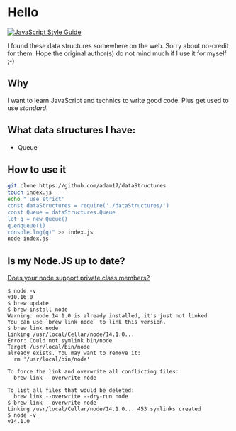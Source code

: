# Hello

[![JavaScript Style Guide](https://img.shields.io/badge/code_style-standard-brightgreen.svg)](https://standardjs.com)

I found these data structures somewhere on the web. Sorry about no-credit for them.
Hope the original author(s) do not mind much if I use it for myself ;-)

## Why

I want to learn JavaScript and technics to write good code. Plus get used to use *standard*.

## What data structures I have:

- Queue

## How to use it

```sh
git clone https://github.com/adam17/dataStructures
touch index.js
echo "'use strict'
const dataStructures = require('./dataStructures/')
const Queue = dataStructures.Queue
let q = new Queue()
q.enqueue(1)
console.log(q)" >> index.js
node index.js
```

## Is my Node.JS up to date?

[Does your node support private class members?](https://node.green/#ESNEXT-candidate--stage-3--instance-class-fields-private-instance-class-fields-initializers)

```
$ node -v
v10.16.0
$ brew update
$ brew install node
Warning: node 14.1.0 is already installed, it's just not linked
You can use `brew link node` to link this version.
$ brew link node
Linking /usr/local/Cellar/node/14.1.0... 
Error: Could not symlink bin/node
Target /usr/local/bin/node
already exists. You may want to remove it:
  rm '/usr/local/bin/node'

To force the link and overwrite all conflicting files:
  brew link --overwrite node

To list all files that would be deleted:
  brew link --overwrite --dry-run node
$ brew link --overwrite node
Linking /usr/local/Cellar/node/14.1.0... 453 symlinks created
$ node -v
v14.1.0
```
